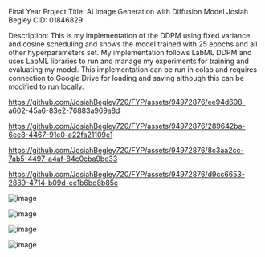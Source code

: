 Final Year Project
Title: AI Image Generation with Diffusion Model
Josiah Begley
CID: 01846829

Description:
This is my implementation of the DDPM using fixed variance and cosine scheduling and shows the model trained with 25 epochs and all other hyperparameters set. My implementation follows LabML DDPM and uses LabML libraries to run and manage my experiments for training and evaluating my model. This implementation can be run in colab and requires connection to Google Drive for loading and saving although this can be modified to run locally.


https://github.com/JosiahBegley720/FYP/assets/94972876/ee94d608-a602-45a6-83e2-76883a969a8d


https://github.com/JosiahBegley720/FYP/assets/94972876/289642ba-6ee8-4467-91e0-a22fa21109e1


https://github.com/JosiahBegley720/FYP/assets/94972876/8c3aa2cc-7ab5-4497-a4af-84c0cba9be33


https://github.com/JosiahBegley720/FYP/assets/94972876/d9cc6653-2889-4714-b09d-ee1b6bd8b85c

![image](https://github.com/JosiahBegley720/FYP/assets/94972876/457fd390-80d8-431f-911e-9f6ffd9640d3)

![image](https://github.com/JosiahBegley720/FYP/assets/94972876/25e3298b-4ee0-4b8d-85c2-bc1c2af2eb91)

![image](https://github.com/JosiahBegley720/FYP/assets/94972876/94ec3e42-236e-4d7e-9c68-2e8a5637d258)

![image](https://github.com/JosiahBegley720/FYP/assets/94972876/e190bda2-1fd1-4db8-8b4a-4305b80a1a69)
